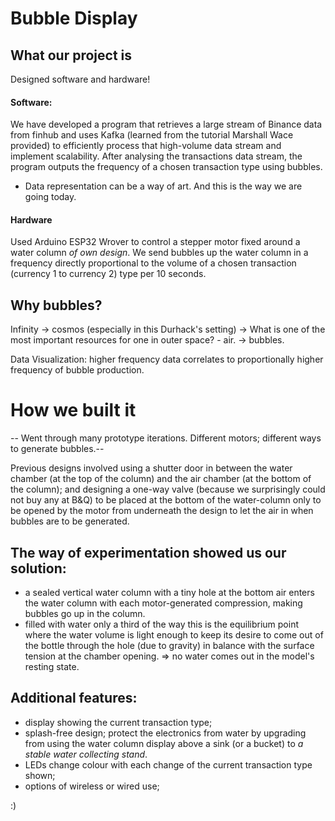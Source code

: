 # Bubble Display
## What our project is
Designed software and hardware!
#### Software:
We have developed a program that retrieves a large stream of Binance data from finhub and uses Kafka (learned from the tutorial Marshall Wace provided) to efficiently process that high-volume data stream and implement scalability.
After analysing the transactions data stream, the program outputs the frequency of a chosen transaction type using bubbles.

* Data representation can be a way of art. And this is the way we are going today.
#### Hardware
Used Arduino ESP32 Wrover to control a stepper motor fixed around a water column *of own design*. We send bubbles up the water column in a frequency directly proportional to the volume of a chosen transaction (currency 1 to currency 2) type per 10 seconds.

## Why bubbles?
Infinity -> cosmos (especially in this Durhack's setting) -> What is one of the most important resources for one in outer space? - air. -> bubbles.

Data Visualization: higher frequency data correlates to proportionally higher frequency of bubble production.

# How we built it
-- Went through many prototype iterations. Different motors; different ways to generate bubbles.--

Previous designs involved using a shutter door in between the water chamber (at the top of the column) and the air chamber (at the bottom of the column); and designing a one-way valve (because we surprisingly could not buy any at B&Q) to be placed at the bottom of the water-column only to be opened by the motor from underneath the design to let the air in when bubbles are to be generated. 


## The way of experimentation showed us our solution:
- a sealed vertical water column with a tiny hole at the bottom
	air enters the water column with each motor-generated compression, making bubbles go up in the column.
- filled with water only a third of the way
	this is the equilibrium point where the water volume is light enough to keep its desire to come out of the bottle through the hole (due to gravity) in balance with the surface tension at the chamber opening.
	=> no water comes out in the model's resting state.

## Additional features:
- display showing the current transaction type;
- splash-free design;
	protect the electronics from water by upgrading from using the water column display above a sink (or a bucket) to *a stable water collecting stand*.
- LEDs change colour with each change of the current transaction type shown;
- options of wireless or wired use;

:)
